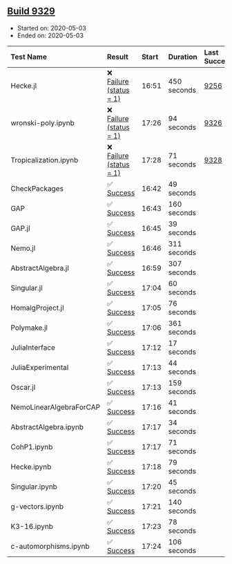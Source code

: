 ## [Build 9329](https://oscarci.mathematik.uni-kl.de/job/oscar/9329/)

* Started on: 2020-05-03
* Ended on: 2020-05-03

| Test Name    | Result | Start | Duration | Last Success | First Failure |
|:-------------|:-------|:------|:---------|:-------------|:--------------|
| Hecke.jl | ❌ [Failure (status = 1)](https://oscarci.mathematik.uni-kl.de/job/oscar/9329/artifact/logs/build-9329/Hecke.jl.log) | 16:51 | 450 seconds | [9256](https://oscarci.mathematik.uni-kl.de/job/oscar/9256/) | [9257](https://oscarci.mathematik.uni-kl.de/job/oscar/9257/) |
| wronski-poly.ipynb | ❌ [Failure (status = 1)](https://oscarci.mathematik.uni-kl.de/job/oscar/9329/artifact/logs/build-9329/wronski-poly.ipynb.log) | 17:26 | 94 seconds | [9326](https://oscarci.mathematik.uni-kl.de/job/oscar/9326/) | [9327](https://oscarci.mathematik.uni-kl.de/job/oscar/9327/) |
| Tropicalization.ipynb | ❌ [Failure (status = 1)](https://oscarci.mathematik.uni-kl.de/job/oscar/9329/artifact/logs/build-9329/Tropicalization.ipynb.log) | 17:28 | 71 seconds | [9328](https://oscarci.mathematik.uni-kl.de/job/oscar/9328/) | [9329](https://oscarci.mathematik.uni-kl.de/job/oscar/9329/) |
| CheckPackages | ✅ [Success](https://oscarci.mathematik.uni-kl.de/job/oscar/9329/artifact/logs/build-9329/CheckPackages.log) | 16:42 | 49 seconds |  |  |
| GAP | ✅ [Success](https://oscarci.mathematik.uni-kl.de/job/oscar/9329/artifact/logs/build-9329/GAP.log) | 16:43 | 160 seconds |  |  |
| GAP.jl | ✅ [Success](https://oscarci.mathematik.uni-kl.de/job/oscar/9329/artifact/logs/build-9329/GAP.jl.log) | 16:45 | 39 seconds |  |  |
| Nemo.jl | ✅ [Success](https://oscarci.mathematik.uni-kl.de/job/oscar/9329/artifact/logs/build-9329/Nemo.jl.log) | 16:46 | 311 seconds |  |  |
| AbstractAlgebra.jl | ✅ [Success](https://oscarci.mathematik.uni-kl.de/job/oscar/9329/artifact/logs/build-9329/AbstractAlgebra.jl.log) | 16:59 | 307 seconds |  |  |
| Singular.jl | ✅ [Success](https://oscarci.mathematik.uni-kl.de/job/oscar/9329/artifact/logs/build-9329/Singular.jl.log) | 17:04 | 60 seconds |  |  |
| HomalgProject.jl | ✅ [Success](https://oscarci.mathematik.uni-kl.de/job/oscar/9329/artifact/logs/build-9329/HomalgProject.jl.log) | 17:05 | 76 seconds |  |  |
| Polymake.jl | ✅ [Success](https://oscarci.mathematik.uni-kl.de/job/oscar/9329/artifact/logs/build-9329/Polymake.jl.log) | 17:06 | 361 seconds |  |  |
| JuliaInterface | ✅ [Success](https://oscarci.mathematik.uni-kl.de/job/oscar/9329/artifact/logs/build-9329/JuliaInterface.log) | 17:12 | 17 seconds |  |  |
| JuliaExperimental | ✅ [Success](https://oscarci.mathematik.uni-kl.de/job/oscar/9329/artifact/logs/build-9329/JuliaExperimental.log) | 17:13 | 44 seconds |  |  |
| Oscar.jl | ✅ [Success](https://oscarci.mathematik.uni-kl.de/job/oscar/9329/artifact/logs/build-9329/Oscar.jl.log) | 17:13 | 159 seconds |  |  |
| NemoLinearAlgebraForCAP | ✅ [Success](https://oscarci.mathematik.uni-kl.de/job/oscar/9329/artifact/logs/build-9329/NemoLinearAlgebraForCAP.log) | 17:16 | 41 seconds |  |  |
| AbstractAlgebra.ipynb | ✅ [Success](https://oscarci.mathematik.uni-kl.de/job/oscar/9329/artifact/logs/build-9329/AbstractAlgebra.ipynb.log) | 17:17 | 34 seconds |  |  |
| CohP1.ipynb | ✅ [Success](https://oscarci.mathematik.uni-kl.de/job/oscar/9329/artifact/logs/build-9329/CohP1.ipynb.log) | 17:17 | 71 seconds |  |  |
| Hecke.ipynb | ✅ [Success](https://oscarci.mathematik.uni-kl.de/job/oscar/9329/artifact/logs/build-9329/Hecke.ipynb.log) | 17:18 | 79 seconds |  |  |
| Singular.ipynb | ✅ [Success](https://oscarci.mathematik.uni-kl.de/job/oscar/9329/artifact/logs/build-9329/Singular.ipynb.log) | 17:20 | 45 seconds |  |  |
| g-vectors.ipynb | ✅ [Success](https://oscarci.mathematik.uni-kl.de/job/oscar/9329/artifact/logs/build-9329/g-vectors.ipynb.log) | 17:21 | 140 seconds |  |  |
| K3-16.ipynb | ✅ [Success](https://oscarci.mathematik.uni-kl.de/job/oscar/9329/artifact/logs/build-9329/K3-16.ipynb.log) | 17:23 | 78 seconds |  |  |
| c-automorphisms.ipynb | ✅ [Success](https://oscarci.mathematik.uni-kl.de/job/oscar/9329/artifact/logs/build-9329/c-automorphisms.ipynb.log) | 17:24 | 106 seconds |  |  |
